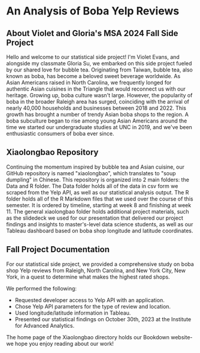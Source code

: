 # An Analysis of Boba Yelp Reviews
## About Violet and Gloria's MSA 2024 Fall Side Project
Hello and welcome to our statistical side project! I'm Violet Evans, and alongside my classmate Gloria Su, we embarked on this side project fueled by our shared love for bubble tea. Originating from Taiwan, bubble tea, also known as boba, has become a beloved sweet beverage worldwide.  As Asian Americans raised in North Carolina, we frequently longed for authentic Asian cuisines in the Triangle that would reconnect us with our heritage. Growing up, boba culture wasn't large. However, the popularity of boba in the broader Raleigh area has surged, coinciding with the arrival of nearly 40,000 households and businesses between 2018 and 2022. This growth has brought a number of trendy Asian boba shops to the region.  A boba subculture began to rise among young Asian Americans around the time we started our undergraduate studies at UNC in 2019, and we've been enthusiastic consumers of boba ever since. 

## Xiaolongbao Repository
Continuing the momentum inspired by bubble tea and Asian cuisine, our GitHub repository is named "xiaolongbao", which translates to "soup dumpling" in Chinese. This repository is organized into 2 main folders: the Data and R folder. The Data folder holds all of the data in csv form we scraped from the Yelp API, as well as our statistical analysis output. The R folder holds all of the R Markdown files that we used over the course of this semester. It is ordered by timeline, starting at week 8 and finishing at week 11. The general xiaolongbao folder holds additional project materials, such as the slidedeck we used for our presentation that delivered our project findings and insights to master's-level data science students, as well as our Tableau dashboard based on boba shop longitude and latitude coordinates.

## Fall Project Documentation
For our statistical side project, we provided a comprehensive study on boba shop Yelp reviews from Raleigh, North Carolina, and New York City, New York, in a quest to determine what makes the highest rated shops.

We performed the following: 
- Requested developer access to Yelp API with an application.
- Chose Yelp API parameters for the type of review and location.
- Used longitude/latitude information in Tableau.
- Presented our statistical findings on October 30th, 2023 at the Institute for Advanced Analytics.
  
The home page of the Xiaolongbao directory holds our Bookdown website- we hope you enjoy reading about our work!
